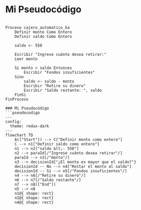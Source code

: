 # Mi Pseudocódigo

```pseudocodigo

Proceso cajero_automatico_ka
    Definir monto Como Entero
    Definir saldo Como Entero
	
    saldo <- 550
	
    Escribir "Ingrese cuánto desea retirar:"
    Leer monto
	
    Si monto > saldo Entonces
        Escribir "Fondos insuficientes"
    Sino
        saldo <- saldo - monto
        Escribir "Retire su dinero"
        Escribir "Saldo restante: ", saldo
    FinSi
FinProceso

### Mi Pseudocódigo
```pseudocodigo
---
config:
  theme: redux-dark
---
flowchart TD
    A(["Start"]) --> C["Definir monto como entero"]
    C --> n1["Definir saldo como entero"]
    n1 --> n2["saldo &lt;- 550"]
    n2 --> paraId[/"Ingrese cuánto desea retirar"/]
    paraId --> n3[/"monto"/]
    n3 --> decisionId{"¿El monto es mayor que el saldo?"}
    decisionId -- No --> n4["Restar el monto al saldo"]
    decisionId -- Si --> n5[/"Fondos insuficientes"/]
    n4 --> n6[/"Retire su dinero"/]
    n6 --> n7[/"Saldo restante"/]
    n7 --> n8(["End"])
    n5 --> n8
    n1@{ shape: rect}
    n2@{ shape: rect}
    n4@{ shape: rect}
